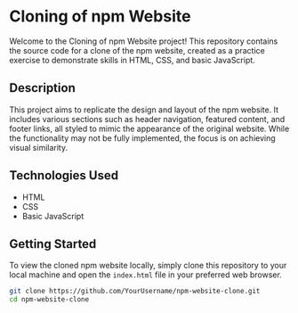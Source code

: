 # Cloning of npm Website

Welcome to the Cloning of npm Website project! This repository contains the source code for a clone of the npm website, created as a practice exercise to demonstrate skills in HTML, CSS, and basic JavaScript.

## Description

This project aims to replicate the design and layout of the npm website. It includes various sections such as header navigation, featured content, and footer links, all styled to mimic the appearance of the original website. While the functionality may not be fully implemented, the focus is on achieving visual similarity.

## Technologies Used

- HTML
- CSS
- Basic JavaScript

## Getting Started

To view the cloned npm website locally, simply clone this repository to your local machine and open the `index.html` file in your preferred web browser.

```bash
git clone https://github.com/YourUsername/npm-website-clone.git
cd npm-website-clone
